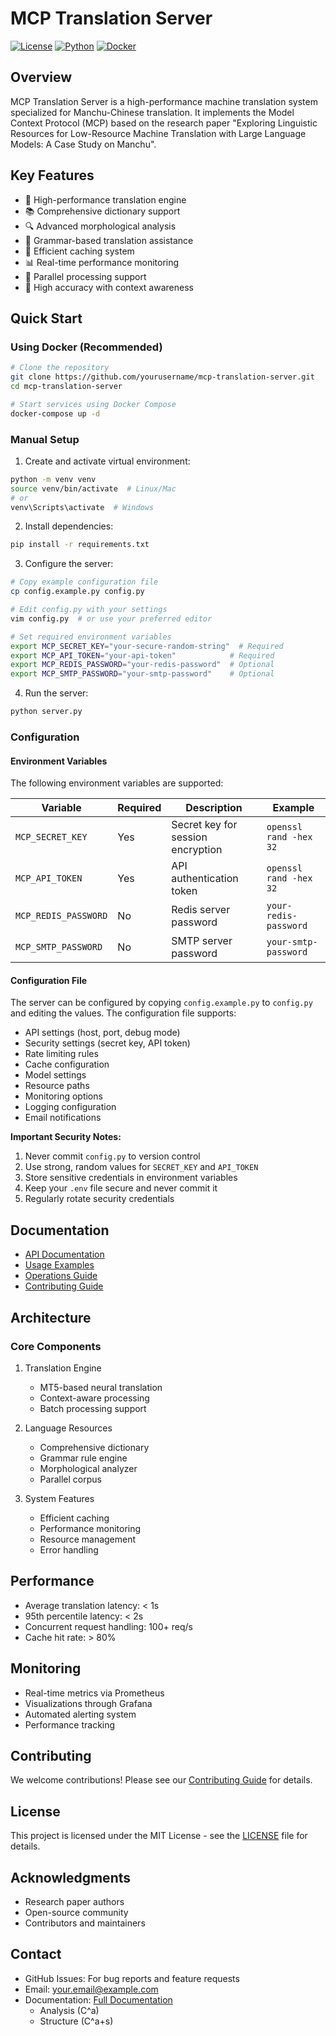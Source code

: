 # MCP Translation Server

[![License](https://img.shields.io/badge/license-MIT-blue.svg)](LICENSE)
[![Python](https://img.shields.io/badge/python-3.9+-blue.svg)](https://www.python.org/downloads/)
[![Docker](https://img.shields.io/badge/docker-supported-blue.svg)](docs/operations.md)

## Overview

MCP Translation Server is a high-performance machine translation system specialized for Manchu-Chinese translation. It implements the Model Context Protocol (MCP) based on the research paper "Exploring Linguistic Resources for Low-Resource Machine Translation with Large Language Models: A Case Study on Manchu".

## Key Features

- 🚀 High-performance translation engine
- 📚 Comprehensive dictionary support
- 🔍 Advanced morphological analysis
- 📖 Grammar-based translation assistance
- 💾 Efficient caching system
- 📊 Real-time performance monitoring
- 🔄 Parallel processing support
- 🎯 High accuracy with context awareness

## Quick Start

### Using Docker (Recommended)

```bash
# Clone the repository
git clone https://github.com/yourusername/mcp-translation-server.git
cd mcp-translation-server

# Start services using Docker Compose
docker-compose up -d
```

### Manual Setup

1. Create and activate virtual environment:
```bash
python -m venv venv
source venv/bin/activate  # Linux/Mac
# or
venv\Scripts\activate  # Windows
```

2. Install dependencies:
```bash
pip install -r requirements.txt
```

3. Configure the server:
```bash
# Copy example configuration file
cp config.example.py config.py

# Edit config.py with your settings
vim config.py  # or use your preferred editor

# Set required environment variables
export MCP_SECRET_KEY="your-secure-random-string"  # Required
export MCP_API_TOKEN="your-api-token"            # Required
export MCP_REDIS_PASSWORD="your-redis-password"  # Optional
export MCP_SMTP_PASSWORD="your-smtp-password"    # Optional
```

4. Run the server:
```bash
python server.py
```

### Configuration

#### Environment Variables

The following environment variables are supported:

| Variable | Required | Description | Example |
|----------|----------|-------------|----------|
| `MCP_SECRET_KEY` | Yes | Secret key for session encryption | `openssl rand -hex 32` |
| `MCP_API_TOKEN` | Yes | API authentication token | `openssl rand -hex 32` |
| `MCP_REDIS_PASSWORD` | No | Redis server password | `your-redis-password` |
| `MCP_SMTP_PASSWORD` | No | SMTP server password | `your-smtp-password` |

#### Configuration File

The server can be configured by copying `config.example.py` to `config.py` and editing the values. The configuration file supports:

- API settings (host, port, debug mode)
- Security settings (secret key, API token)
- Rate limiting rules
- Cache configuration
- Model settings
- Resource paths
- Monitoring options
- Logging configuration
- Email notifications

**Important Security Notes:**

1. Never commit `config.py` to version control
2. Use strong, random values for `SECRET_KEY` and `API_TOKEN`
3. Store sensitive credentials in environment variables
4. Keep your `.env` file secure and never commit it
5. Regularly rotate security credentials

## Documentation

- [API Documentation](docs/api.md)
- [Usage Examples](docs/examples.md)
- [Operations Guide](docs/operations.md)
- [Contributing Guide](CONTRIBUTING.md)

## Architecture

### Core Components

1. Translation Engine
   - MT5-based neural translation
   - Context-aware processing
   - Batch processing support

2. Language Resources
   - Comprehensive dictionary
   - Grammar rule engine
   - Morphological analyzer
   - Parallel corpus

3. System Features
   - Efficient caching
   - Performance monitoring
   - Resource management
   - Error handling

## Performance

- Average translation latency: < 1s
- 95th percentile latency: < 2s
- Concurrent request handling: 100+ req/s
- Cache hit rate: > 80%

## Monitoring

- Real-time metrics via Prometheus
- Visualizations through Grafana
- Automated alerting system
- Performance tracking

## Contributing

We welcome contributions! Please see our [Contributing Guide](CONTRIBUTING.md) for details.

## License

This project is licensed under the MIT License - see the [LICENSE](LICENSE) file for details.

## Acknowledgments

- Research paper authors
- Open-source community
- Contributors and maintainers

## Contact

- GitHub Issues: For bug reports and feature requests
- Email: your.email@example.com
- Documentation: [Full Documentation](docs/)
   - Analysis (C^a)
   - Structure (C^a+s)
